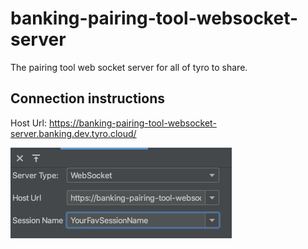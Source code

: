 # banking-pairing-tool-websocket-server

The pairing tool web socket server for all of tyro to share.

## Connection instructions

Host Url: https://banking-pairing-tool-websocket-server.banking.dev.tyro.cloud/

![img.png](img.png)
